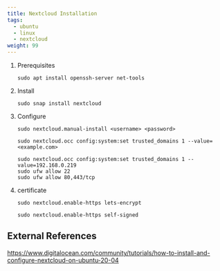 ```yaml
---
title: Nextcloud Installation
tags:
  - ubuntu
  - linux
  - nextcloud
weight: 99
---
```


1. Prerequisites

    ```
    sudo apt install openssh-server net-tools
    ```

1. Install
    
    ```
    sudo snap install nextcloud
    ```
    
1. Configure

    ```
    sudo nextcloud.manual-install <username> <password>
    ```


    ```
    sudo nextcloud.occ config:system:set trusted_domains 1 --value=<example.com>
    ```

    ```
    sudo nextcloud.occ config:system:set trusted_domains 1 --value=192.168.0.219
    sudo ufw allow 22
    sudo ufw allow 80,443/tcp
    ```



1. certificate
    ```
    sudo nextcloud.enable-https lets-encrypt
    ```
    ```
    sudo nextcloud.enable-https self-signed
    ```
## External References

<https://www.digitalocean.com/community/tutorials/how-to-install-and-configure-nextcloud-on-ubuntu-20-04>